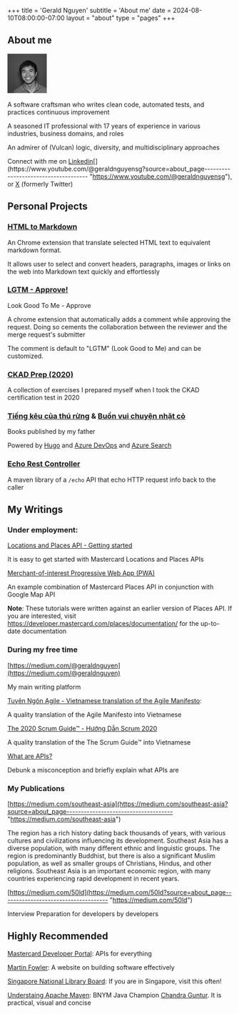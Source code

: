 +++
title = 'Gerald Nguyen'
subtitle = 'About me'
date = 2024-08-10T08:00:00-07:00
layout = "about"
type = "pages"
+++

## About me

![](/geraldnguyen-profile-thumbnail.jpg)

A software craftsman who writes clean code, automated tests, and practices continuous improvement

A seasoned IT professional with 17 years of experience in various industries, business domains, and roles

An admirer of (Vulcan) logic, diversity, and multidisciplinary approaches

Connect with me on [Linkedin](https://www.linkedin.com/in/nthehuy/?source=about_page------------------------------------- "https://www.linkedin.com/in/nthehuy/?source=about_page-------------------------------------")[](https://www.youtube.com/@geraldnguyensg?source=about_page------------------------------------- "https://www.youtube.com/@geraldnguyensg"), or [X](https://twitter.com/geraldnguyensg?source=about_page------------------------------------- "https://twitter.com/geraldnguyensg?source=about_page-------------------------------------")  (formerly Twitter)

## Personal Projects

### [HTML to Markdown](https://chrome.google.com/webstore/detail/html-to-markdown/kgfecdionnddbhjfeanngjbpnnglnpho)

An Chrome extension that translate selected HTML text to equivalent markdown format.

It allows user to select and convert headers, paragraphs, images or links on the web into Markdown text quickly and effortlessly

### [LGTM - Approve!](https://chromewebstore.google.com/detail/lgtm-approve/odeollamfjdmamamonbfigajkhakcmag)

Look Good To Me - Approve

A chrome extension that automatically adds a comment while approving the request. Doing so cements the collaboration between the reviewer and the merge request's submitter

The comment is default to "LGTM" (Look Good to Me) and can be customized.

### [CKAD Prep (2020)](https://github.com/geraldnguyen/ckad-prep)

A collection of exercises I prepared myself when I took the CKAD certification test in 2020

### [Tiếng kêu của thú rừng](https://tkctr.nvhung.nqtam.com/) & [Buồn vui chuyện nhặt cỏ](https://bvcnc.nvhung.nqtam.com/)

Books published by my father

Powered by [Hugo](https://gohugo.io/) and [Azure DevOps](https://azure.microsoft.com/en-us/services/devops/) and [Azure Search](https://azure.microsoft.com/en-us/services/search/)

### [Echo Rest Controller](https://github.com/geraldnguyen/echo)

A maven library of a `/echo` API that echo HTTP request info back to the caller

## My Writings

### Under employment:

[Locations and Places API - Getting started](https://developer.mastercard.com/places/tutorial/locations-and-places-api-getting-started/)

It is easy to get started with Mastercard Locations and Places APIs

[Merchant-of-interest Progressive Web App (PWA)](https://developer.mastercard.com/places/tutorial/locations-and-places-apis-merchant-of-interest-progressive-web-app/) 

An example combination of Mastercard Places API in conjunction with Google Map API

**Note**: These tutorials were written against an earlier version of Places API. If you are interested, visit https://developer.mastercard.com/places/documentation/ for the up-to-date documentation

### During my free time

[https://medium.com/@geraldnguyen](https://medium.com/@geraldnguyen)

My main writing platform

[Tuyên Ngôn Agile - Vietnamese translation of the Agile Manifesto](https://geraldnguyen.github.io/agile-manifesto-vietnamese-translation/): 

A quality translation of the Agile Manifesto into Vietnamese

[The 2020 Scrum Guide™ - Hướng Dẫn Scrum 2020](https://geraldnguyen.github.io/scrum-guide-vietnamese-translation/)

A quality translation of the The Scrum Guide™ into Vietnamese

[What are APIs?](https://geraldnguyen.github.io/blog/what-are-apis/)

Debunk a misconception and briefly explain what APIs are

### My Publications

[https://medium.com/southeast-asia](https://medium.com/southeast-asia?source=about_page------------------------------------- "https://medium.com/southeast-asia")

The region has a rich history dating back thousands of years, with various cultures and civilizations influencing its development. Southeast Asia has a diverse population, with many different ethnic and linguistic groups. The region is predominantly Buddhist, but there is also a significant Muslim population, as well as smaller groups of Christians, Hindus, and other religions. Southeast Asia is an important economic region, with many countries experiencing rapid development in recent years.

[https://medium.com/50ld](https://medium.com/50ld?source=about_page------------------------------------- "https://medium.com/50ld")

Interview Preparation for developers by developers





## Highly Recommended

[Mastercard Developer Portal](https://developer.mastercard.com/): APIs for everything

[Martin Fowler](https://martinfowler.com/): A website on building software effectively

[Singapore National Library Board](https://www.nlb.gov.sg/): If you are in Singapore, visit this often!

[Understaing Apache Maven](https://cguntur.me/2020/05/20/understanding-apache-maven-the-series/): BNYM Java Champion [Chandra Guntur](https://www.linkedin.com/in/ACoAAAB3fyIBRCYsJL4MNfKIgR4o2Ui3i-R4dfM). It is practical, visual and concise

